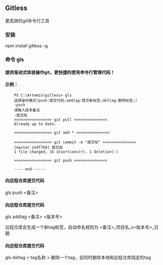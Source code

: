 ## Gitless
更高效的git命令行工具
### 安装
npm install gitless -g

### 命令 gls

#### 提供渐进式体验操作git，更快捷的使用命令行管理代码！
#### 示例：
```  
    PS C:\Artemis\gitless> gls
    选择操作模式(push:提交代码;addtag:提交新标签;deltag:删除标签;)
    :push
    请输入版本备注
    :提交啦
    >>>>>>>>>>>>>>>>> git pull <<<<<<<<<<<<<<<
    Already up to date.

    >>>>>>>>>>>>>>>>> git add * <<<<<<<<<<<<<<<

    >>>>>>>>>>>>>>>>> git commit -m "提交啦" <<<<<<<<<<<<<<<
    [master 2e9f769] 提交啦
    1 file changed, 16 insertions(+), 1 deletion(-)

    >>>>>>>>>>>>>>>>> git push <<<<<<<<<<<<<<<

    -----end------
```  
#### 向远程仓库提交代码
gls push <备注>

#### 向远程仓库提交代码
gls addtag <备注> <版本号>

远程仓库会生成一个新tag标签，自动命名规则为 <备注>_项目名_v<版本号>_日期

#### 向远程仓库提交代码
gls deltag  < tag名称 >
删除一个tag，会同时删除本地和远程仓库指定的tag

